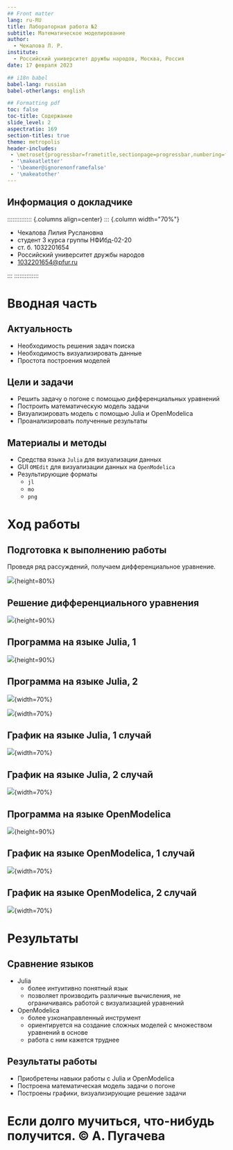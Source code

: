 ```yaml
---
## Front matter
lang: ru-RU
title: Лабораторная работа №2
subtitle: Математическое моделирование
author:
  - Чекалова Л. Р.
institute:
  - Российский университет дружбы народов, Москва, Россия
date: 17 февраля 2023

## i18n babel
babel-lang: russian
babel-otherlangs: english

## Formatting pdf
toc: false
toc-title: Содержание
slide_level: 2
aspectratio: 169
section-titles: true
theme: metropolis
header-includes:
 - \metroset{progressbar=frametitle,sectionpage=progressbar,numbering=fraction}
 - '\makeatletter'
 - '\beamer@ignorenonframefalse'
 - '\makeatother'
---
```



## Информация о докладчике

:::::::::::::: {.columns align=center}
::: {.column width="70%"}

  * Чекалова Лилия Руслановна
  * студент 3 курса группы НФИбд-02-20
  * ст. б. 1032201654
  * Российский университет дружбы народов
  * [1032201654@pfur.ru](mailto:1032201654@@pfur.ru)

:::
::::::::::::::

# Вводная часть

## Актуальность

- Необходимость решения задач поиска
- Необходимость визуализировать данные
- Простота построения моделей

## Цели и задачи

- Решить задачу о погоне с помощью дифференциальных уравнений
- Построить математическую модель задачи
- Визуализировать модель с помощью Julia и OpenModelica
- Проанализировать полученные результаты

## Материалы и методы

- Средства языка `Julia` для визуализации данных
- GUI `OMEdit` для визуализации данных на `OpenModelica`
- Результирующие форматы
	- `jl`
	- `mo`
	- `png`

# Ход работы

## Подготовка к выполнению работы

Проведя ряд рассуждений, получаем дифференциальное уравнение.

![](image/0_1.jpg){height=80%}

## Решение дифференциального уравнения

![](image/0_2.jpg){height=90%}

## Программа на языке Julia, 1

![](image/1.png){height=90%}

## Программа на языке Julia, 2

![](image/2.png){width=70%}

![](image/3.png){width=70%}

## График на языке Julia, 1 случай

![](image/lab2_1.png){width=70%}

## График на языке Julia, 2 случай

![](image/lab2_2.png){width=70%}

## Программа на языке OpenModelica

![](image/4.png){height=90%}

## График на языке OpenModelica, 1 случай

![](image/lab2_om1.png){width=70%}

## График на языке OpenModelica, 2 случай

![](image/lab2_om2.png){width=70%}

# Результаты

## Сравнение языков

- Julia
  - более интуитивно понятный язык
  - позволяет производить различные вычисления, не ограничиваясь работой с визуализацией уравнений
- OpenModelica
  - более узконаправленный инструмент
  - ориентируется на создание сложных моделей с множеством уравнений в основе
  - работа с ним кажется труднее

## Результаты работы

- Приобретены навыки работы с Julia и OpenModelica
- Построена математическая модель задачи о погоне
- Построены графики, визуализирующие решение задачи

# Если долго мучиться, что-нибудь получится. © А. Пугачева